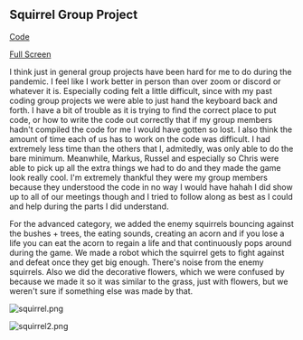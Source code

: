 ## Squirrel Group Project

[Code](https://editor.p5js.org/christamichelle99/sketches/L6_PWtRWp)

[Full Screen](https://editor.p5js.org/christamichelle99/full/L6_PWtRWp)

I think just in general group projects have been hard for me to do during the pandemic. I feel like I work better in person than over zoom or discord or whatever it is. Especially coding felt a little difficult, since with my past coding group projects we were able to just hand the keyboard back and forth. I have a bit of trouble as it is trying to find the correct place to put code, or how to write the code out correctly that if my group members hadn't compiled the code for me I would have gotten so lost. I also think the amount of time each of us has to work on the code was difficult. I had extremely less time than the others that I, admitedly, was only able to do the bare minimum. Meanwhile, Markus, Russel and especially so Chris were able to pick up all the extra things we had to do and they made the game look really cool. I'm extremely thankful they were my group members because they understood the code in no way I would have hahah I did show up to all of our meetings though and I tried to follow along as best as I could and help during the parts I did understand.

For the advanced category, we added the enemy squirrels bouncing against the bushes + trees, the eating sounds, creating an acorn and if you lose a life you can eat the acorn to regain a life and that continuously pops around during the game. We made a robot which the squirrel  gets to fight against and defeat once they get big enough. There's noise from the enemy squirrels. Also we did the decorative flowers, which we were confused by because we made it so it was similar to the grass, just with flowers, but we weren't sure if something else was made by that.

![squirrel.png]({{site.baseurl}}/squirrel.png)

![squirrel2.png]({{site.baseurl}}/squirrel2.png)
